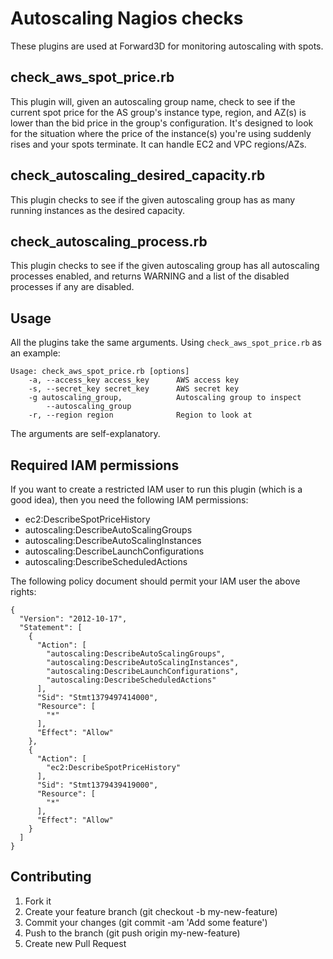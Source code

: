 # Autoscaling Nagios checks

These plugins are used at Forward3D for monitoring autoscaling with spots.

## check_aws_spot_price.rb

This plugin will, given an autoscaling group name, check to see if the current spot price
for the AS group's instance type, region, and AZ(s) is lower than the bid price in the group's
configuration. It's designed to look for the situation where the price of the instance(s) you're
using suddenly rises and your spots terminate. It can handle EC2 and VPC regions/AZs.

## check_autoscaling_desired_capacity.rb

This plugin checks to see if the given autoscaling group has as many running instances
as the desired capacity.

## check_autoscaling_process.rb

This plugin checks to see if the given autoscaling group has all autoscaling processes
enabled, and returns WARNING and a list of the disabled processes if any are disabled.

## Usage

All the plugins take the same arguments. Using `check_aws_spot_price.rb` as an example:

    Usage: check_aws_spot_price.rb [options]
        -a, --access_key access_key      AWS access key
        -s, --secret_key secret_key      AWS secret key
        -g autoscaling_group,            Autoscaling group to inspect
            --autoscaling_group
        -r, --region region              Region to look at

The arguments are self-explanatory.

## Required IAM permissions

If you want to create a restricted IAM user to run this plugin (which is a good idea), then
you need the following IAM permissions:

- ec2:DescribeSpotPriceHistory
- autoscaling:DescribeAutoScalingGroups
- autoscaling:DescribeAutoScalingInstances
- autoscaling:DescribeLaunchConfigurations
- autoscaling:DescribeScheduledActions

The following policy document should permit your IAM user the above rights:

    {
      "Version": "2012-10-17",
      "Statement": [
        {
          "Action": [
            "autoscaling:DescribeAutoScalingGroups",
            "autoscaling:DescribeAutoScalingInstances",
            "autoscaling:DescribeLaunchConfigurations",
            "autoscaling:DescribeScheduledActions"
          ],
          "Sid": "Stmt1379497414000",
          "Resource": [
            "*"
          ],
          "Effect": "Allow"
        },
        {
          "Action": [
            "ec2:DescribeSpotPriceHistory"
          ],
          "Sid": "Stmt1379439419000",
          "Resource": [
            "*"
          ],
          "Effect": "Allow"
        }
      ]
    }

## Contributing

1. Fork it
2. Create your feature branch (git checkout -b my-new-feature)
3. Commit your changes (git commit -am 'Add some feature')
4. Push to the branch (git push origin my-new-feature)
5. Create new Pull Request
